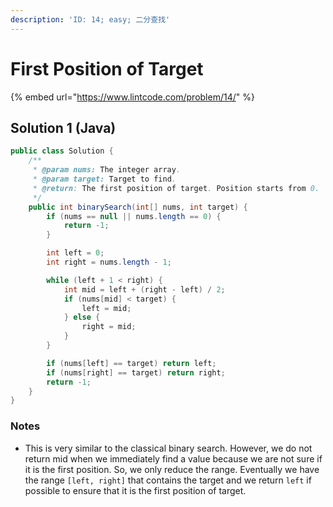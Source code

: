 ```yaml
---
description: 'ID: 14; easy; 二分查找'
---
```


# First Position of Target

{% embed url="https://www.lintcode.com/problem/14/" %}

## Solution 1 \(Java\)

```java
public class Solution {
    /**
     * @param nums: The integer array.
     * @param target: Target to find.
     * @return: The first position of target. Position starts from 0.
     */
    public int binarySearch(int[] nums, int target) {
        if (nums == null || nums.length == 0) {
            return -1;
        }

        int left = 0;
        int right = nums.length - 1;

        while (left + 1 < right) {
            int mid = left + (right - left) / 2;
            if (nums[mid] < target) {
                left = mid;
            } else {
                right = mid;
            }
        }

        if (nums[left] == target) return left;
        if (nums[right] == target) return right;
        return -1;
    }
}
```

### Notes

* This is very similar to the classical binary search. However, we do not return mid when we immediately find a value because we are not sure if it is the first position. So, we only reduce the range. Eventually we have the range `[left, right]` that contains the target and we return `left` if possible to ensure that it is the first position of target.

